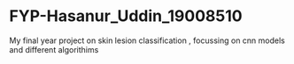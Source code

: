# FYP-Hasanur_Uddin_19008510
 My final year project on skin lesion classification , focussing on cnn models and different algorithims
